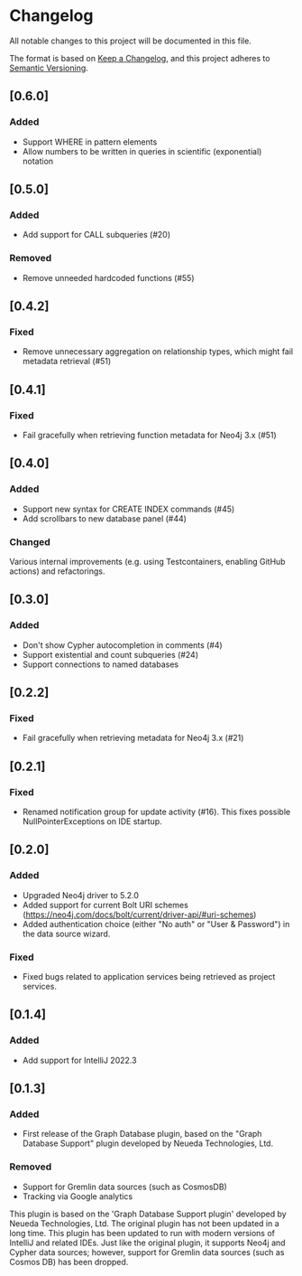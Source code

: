 # Changelog

All notable changes to this project will be documented in this file.

The format is based on [Keep a Changelog](https://keepachangelog.com/en/1.0.0/),
and this project adheres to [Semantic Versioning](https://semver.org/spec/v2.0.0.html).

## [0.6.0]

### Added
- Support WHERE in pattern elements
- Allow numbers to be written in queries in scientific (exponential) notation

## [0.5.0]

### Added
- Add support for CALL subqueries (#20)

### Removed
- Remove unneeded hardcoded functions (#55)

## [0.4.2]

### Fixed

- Remove unnecessary aggregation on relationship types, which might fail metadata retrieval (#51)

## [0.4.1]

### Fixed

- Fail gracefully when retrieving function metadata for Neo4j 3.x (#51)

## [0.4.0]

### Added

- Support new syntax for CREATE INDEX commands (#45)
- Add scrollbars to new database panel (#44)

### Changed

Various internal improvements (e.g. using Testcontainers, enabling GitHub actions)
and refactorings.

## [0.3.0]

### Added

- Don't show Cypher autocompletion in comments (#4)
- Support existential and count subqueries (#24)
- Support connections to named databases

## [0.2.2]

### Fixed

- Fail gracefully when retrieving metadata for Neo4j 3.x (#21)

## [0.2.1]

### Fixed

- Renamed notification group for update activity (#16). This fixes possible NullPointerExceptions on IDE startup.

## [0.2.0]

### Added

- Upgraded Neo4j driver to 5.2.0
- Added support for current Bolt URI schemes (https://neo4j.com/docs/bolt/current/driver-api/#uri-schemes)
- Added authentication choice (either "No auth" or "User & Password") in the data source wizard.

### Fixed

- Fixed bugs related to application services being retrieved as project services.

## [0.1.4]

### Added

- Add support for IntelliJ 2022.3

## [0.1.3]

### Added

- First release of the Graph Database plugin, based on the "Graph Database Support" plugin developed by Neueda Technologies, Ltd.

### Removed

- Support for Gremlin data sources (such as CosmosDB)
- Tracking via Google analytics

This plugin is based on the 'Graph Database Support plugin' developed by Neueda Technologies, Ltd. The original plugin has not been updated in a long time.
This plugin has been updated to run with modern versions of IntelliJ and related IDEs. Just like the original plugin, it supports Neo4j and Cypher data sources; however, support for Gremlin data sources (such as Cosmos DB) has been dropped.